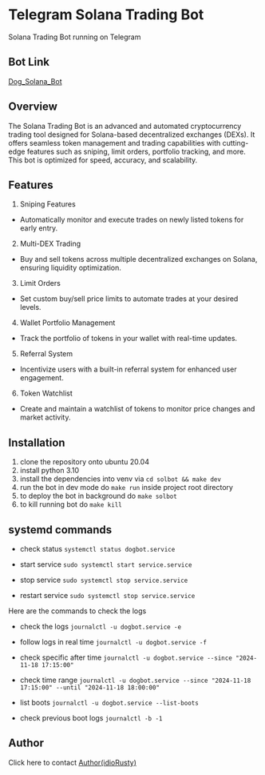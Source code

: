 # Telegram Solana Trading Bot
Solana Trading Bot running on Telegram

## Bot Link
[Dog_Solana_Bot](https://t.me/Dog_Solana_Bot)

## Overview
The Solana Trading Bot is an advanced and automated cryptocurrency trading tool designed for Solana-based decentralized exchanges (DEXs). It offers seamless token management and trading capabilities with cutting-edge features such as sniping, limit orders, portfolio tracking, and more. This bot is optimized for speed, accuracy, and scalability.

## Features
1. Sniping Features
- Automatically monitor and execute trades on newly listed tokens for early entry.
2. Multi-DEX Trading
- Buy and sell tokens across multiple decentralized exchanges on Solana, ensuring liquidity optimization.
3. Limit Orders
- Set custom buy/sell price limits to automate trades at your desired levels.
4. Wallet Portfolio Management
- Track the portfolio of tokens in your wallet with real-time updates.
5. Referral System
- Incentivize users with a built-in referral system for enhanced user engagement.
6. Token Watchlist
- Create and maintain a watchlist of tokens to monitor price changes and market activity.

## Installation
1. clone the repository onto ubuntu 20.04
2. install python 3.10
3. install the dependencies into venv via `cd solbot && make dev`
4. run the bot in dev mode do `make run` inside project root directory
5. to deploy the bot in background do `make solbot`
6. to kill running bot do `make kill`

## systemd commands
- check status `systemctl status dogbot.service`

- start service `sudo systemctl start service.service`

- stop service `sudo systemctl stop service.service`

- restart service `sudo systemctl stop service.service`

Here are the commands to check the logs

- check the logs `journalctl -u dogbot.service -e`

- follow logs in real time `journalctl -u dogbot.service -f`

- check specific after time `journalctl -u dogbot.service --since "2024-11-18 17:15:00"`

- check time range  `journalctl -u dogbot.service --since "2024-11-18 17:15:00" --until "2024-11-18 18:00:00"`

- list boots `journalctl -u dogbot.service --list-boots`

- check previous boot logs `journalctl -b -1`

## Author
Click here to contact [Author(idioRusty)](https://t.me/idioRusty)
